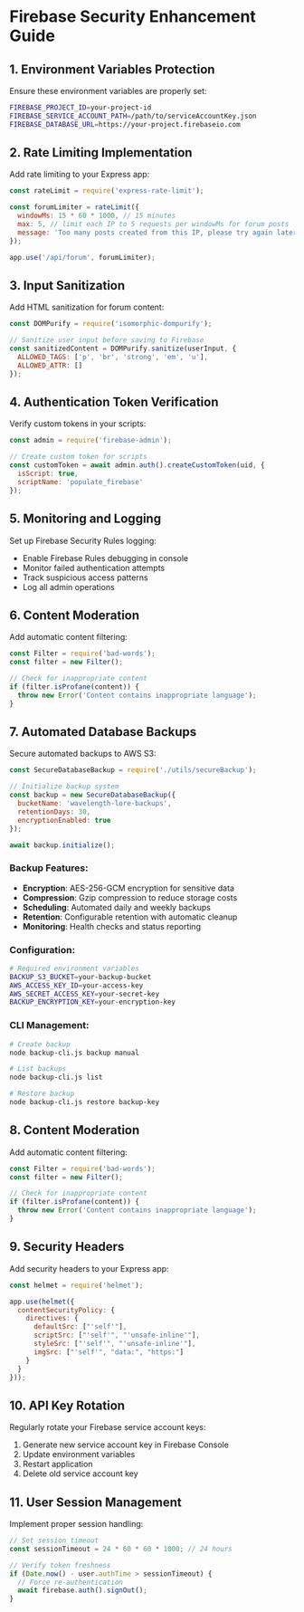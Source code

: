 # Firebase Security Enhancement Guide

## 1. Environment Variables Protection

Ensure these environment variables are properly set:
```bash
FIREBASE_PROJECT_ID=your-project-id
FIREBASE_SERVICE_ACCOUNT_PATH=/path/to/serviceAccountKey.json
FIREBASE_DATABASE_URL=https://your-project.firebaseio.com
```

## 2. Rate Limiting Implementation

Add rate limiting to your Express app:
```javascript
const rateLimit = require('express-rate-limit');

const forumLimiter = rateLimit({
  windowMs: 15 * 60 * 1000, // 15 minutes
  max: 5, // limit each IP to 5 requests per windowMs for forum posts
  message: 'Too many posts created from this IP, please try again later.'
});

app.use('/api/forum', forumLimiter);
```

## 3. Input Sanitization

Add HTML sanitization for forum content:
```javascript
const DOMPurify = require('isomorphic-dompurify');

// Sanitize user input before saving to Firebase
const sanitizedContent = DOMPurify.sanitize(userInput, {
  ALLOWED_TAGS: ['p', 'br', 'strong', 'em', 'u'],
  ALLOWED_ATTR: []
});
```

## 4. Authentication Token Verification

Verify custom tokens in your scripts:
```javascript
const admin = require('firebase-admin');

// Create custom token for scripts
const customToken = await admin.auth().createCustomToken(uid, {
  isScript: true,
  scriptName: 'populate_firebase'
});
```

## 5. Monitoring and Logging

Set up Firebase Security Rules logging:
- Enable Firebase Rules debugging in console
- Monitor failed authentication attempts
- Track suspicious access patterns
- Log all admin operations

## 6. Content Moderation

Add automatic content filtering:
```javascript
const Filter = require('bad-words');
const filter = new Filter();

// Check for inappropriate content
if (filter.isProfane(content)) {
  throw new Error('Content contains inappropriate language');
}
```

## 7. Automated Database Backups

Secure automated backups to AWS S3:
```javascript
const SecureDatabaseBackup = require('./utils/secureBackup');

// Initialize backup system
const backup = new SecureDatabaseBackup({
  bucketName: 'wavelength-lore-backups',
  retentionDays: 30,
  encryptionEnabled: true
});

await backup.initialize();
```

### Backup Features:
- **Encryption**: AES-256-GCM encryption for sensitive data
- **Compression**: Gzip compression to reduce storage costs
- **Scheduling**: Automated daily and weekly backups
- **Retention**: Configurable retention with automatic cleanup
- **Monitoring**: Health checks and status reporting

### Configuration:
```bash
# Required environment variables
BACKUP_S3_BUCKET=your-backup-bucket
AWS_ACCESS_KEY_ID=your-access-key
AWS_SECRET_ACCESS_KEY=your-secret-key
BACKUP_ENCRYPTION_KEY=your-encryption-key
```

### CLI Management:
```bash
# Create backup
node backup-cli.js backup manual

# List backups
node backup-cli.js list

# Restore backup
node backup-cli.js restore backup-key
```

## 8. Content Moderation

Add automatic content filtering:
```javascript
const Filter = require('bad-words');
const filter = new Filter();

// Check for inappropriate content
if (filter.isProfane(content)) {
  throw new Error('Content contains inappropriate language');
}
```

## 9. Security Headers

Add security headers to your Express app:
```javascript
const helmet = require('helmet');

app.use(helmet({
  contentSecurityPolicy: {
    directives: {
      defaultSrc: ["'self'"],
      scriptSrc: ["'self'", "'unsafe-inline'"],
      styleSrc: ["'self'", "'unsafe-inline'"],
      imgSrc: ["'self'", "data:", "https:"]
    }
  }
}));
```

## 10. API Key Rotation

Regularly rotate your Firebase service account keys:
1. Generate new service account key in Firebase Console
2. Update environment variables
3. Restart application
4. Delete old service account key

## 11. User Session Management

Implement proper session handling:
```javascript
// Set session timeout
const sessionTimeout = 24 * 60 * 60 * 1000; // 24 hours

// Verify token freshness
if (Date.now() - user.authTime > sessionTimeout) {
  // Force re-authentication
  await firebase.auth().signOut();
}
```